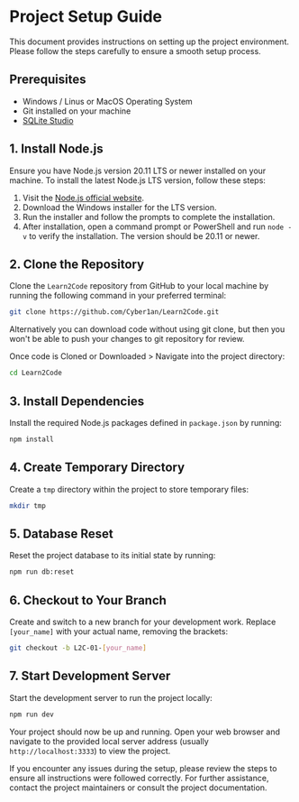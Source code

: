 
# Project Setup Guide

This document provides instructions on setting up the project environment. Please follow the steps carefully to ensure a smooth setup process.

## Prerequisites

- Windows / Linus or MacOS Operating System
- Git installed on your machine
- [SQLite Studio](https://sqlitestudio.pl/)

## 1. Install Node.js

Ensure you have Node.js version 20.11 LTS or newer installed on your machine. To install the latest Node.js LTS version, follow these steps:

1. Visit the [Node.js official website](https://nodejs.org/).
2. Download the Windows installer for the LTS version.
3. Run the installer and follow the prompts to complete the installation.
4. After installation, open a command prompt or PowerShell and run `node -v` to verify the installation. The version should be 20.11 or newer.

## 2. Clone the Repository

Clone the `Learn2Code` repository from GitHub to your local machine by running the following command in your preferred terminal:

```bash
git clone https://github.com/Cyber1an/Learn2Code.git
```

Alternatively you can download code without using git clone, but then you won't be able to push your changes to git repository for review.

Once code is Cloned or Downloaded >
Navigate into the project directory:

```bash
cd Learn2Code
```

## 3. Install Dependencies

Install the required Node.js packages defined in `package.json` by running:

```bash
npm install
```

## 4. Create Temporary Directory

Create a `tmp` directory within the project to store temporary files:

```bash
mkdir tmp
```

## 5. Database Reset

Reset the project database to its initial state by running:

```bash
npm run db:reset
```

## 6. Checkout to Your Branch

Create and switch to a new branch for your development work. Replace `[your_name]` with your actual name, removing the brackets:

```bash
git checkout -b L2C-01-[your_name]
```

## 7. Start Development Server

Start the development server to run the project locally:

```bash
npm run dev
```

Your project should now be up and running. Open your web browser and navigate to the provided local server address (usually `http://localhost:3333`) to view the project.

If you encounter any issues during the setup, please review the steps to ensure all instructions were followed correctly. For further assistance, contact the project maintainers or consult the project documentation.
